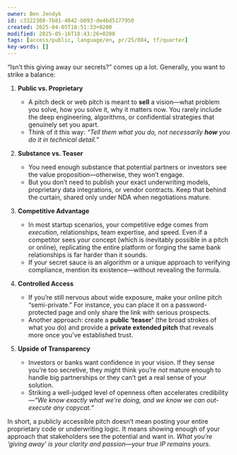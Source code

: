 ```yaml
---
owner: Ben Jendyk
id: c3322308-7b81-4842-b093-de4bd5177950
created: 2025-04-05T18:51:33+0200
modified: 2025-05-16T18:43:26+0200
tags: [access/public, language/en, pr/25/084, tf/quarter]
key-words: []
---
```


“Isn’t this giving away our secrets?” comes up a lot. Generally, you want to strike a balance:

1. **Public vs. Proprietary**  
   - A pitch deck or web pitch is meant to **sell** a vision—what problem you solve, how you solve it, why it matters now. You rarely include the deep engineering, algorithms, or confidential strategies that genuinely set you apart.  
   - Think of it this way: *“Tell them what you do, not necessarily **how** you do it in technical detail.”*  

2. **Substance vs. Teaser**  
   - You need enough substance that potential partners or investors see the value proposition—otherwise, they won’t engage.  
   - But you don’t need to publish your exact underwriting models, proprietary data integrations, or vendor contracts. Keep that behind the curtain, shared only under NDA when negotiations mature.

3. **Competitive Advantage**  
   - In most startup scenarios, your competitive edge comes from *execution*, relationships, team expertise, and speed. Even if a competitor sees your concept (which is inevitably possible in a pitch or online), replicating the entire platform or forging the same bank relationships is far harder than it sounds.  
   - If your secret sauce is an algorithm or a unique approach to verifying compliance, mention its existence—without revealing the formula.

4. **Controlled Access**  
   - If you’re still nervous about wide exposure, make your online pitch “semi-private.” For instance, you can place it on a password-protected page and only share the link with serious prospects.  
   - Another approach: create a **public ‘teaser’** (the broad strokes of what you do) and provide a **private extended pitch** that reveals more once you’ve established trust.

5. **Upside of Transparency**  
   - Investors or banks want confidence in your vision. If they sense you’re too secretive, they might think you’re *not* mature enough to handle big partnerships or they can’t get a real sense of your solution.  
   - Striking a well-judged level of openness often accelerates credibility—*“We know exactly what we’re doing, and we know we can out-execute any copycat.”*

In short, a publicly accessible pitch doesn’t mean posting your entire proprietary code or underwriting logic. It means showing enough of your approach that stakeholders see the potential and want in. *What you’re ‘giving away’ is your clarity and passion—your true IP remains yours.*
